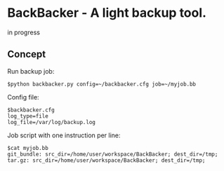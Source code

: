 BackBacker - A light backup tool.
=================================

in progress


Concept
-------

Run backup job:
```
$python backbacker.py config=~/backbacker.cfg job=~/myjob.bb
```

Config file:
```
$backbacker.cfg  
log_type=file
log_file=/var/log/backup.log
```

Job script with one instruction per line:
```
$cat myjob.bb
git_bundle: src_dir=/home/user/workspace/BackBacker; dest_dir=/tmp;
tar.gz: src_dir=/home/user/workspace/BackBacker; dest_dir=/tmp;
```
